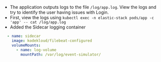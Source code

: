 - The application outputs logs to the file `/log/app.log`. View the logs and try to identify the user having issues with Login.
- First, view the logs using `kubectl exec -n elastic-stack pods/app -c 'app' -- cat /log/app.log`
- Added the Sidecar logging container
```yaml
  - name: sidecar
    image: kodekloud/filebeat-configured
    volumeMounts:
      - name: log-volume
        mountPath: /var/log/event-simulator/
```